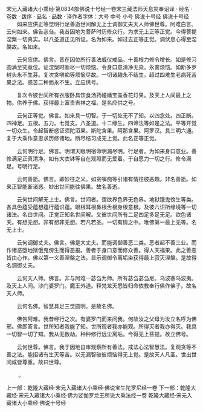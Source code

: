 宋元入藏诸大小乘经·第0834部佛说十号经一卷宋三藏法师天息灾奉诏译
· 经名 · 卷数 · 跋序
· 品名 · 品数 · 译作者字体：大号 中号 小号
佛说十号经
佛说十号经
　　如来应供正等觉明行足善逝世间解无上士调御丈夫天人师佛世尊。阿难白言。云何如来。佛告苾刍。我昔因地为菩萨时历修众行。为求无上正等正觉。今得菩提涅槃一切真实。以八圣道正见所证。名为如来。如过去正等正觉。调伏息心得至涅槃故。名如来。

　　云何应供。佛言。昔在因位所行善法威仪戒品。十善根力修令增长。如是修习圆满至究竟位。证涅槃时断尽一切烦恼。令身口意清净无染。永害烦恼。如断多罗树头永不生芽。复次贪嗔痴等烦恼尽故。一切诸趣永不结生。超过四难生老病死苦果之法。惑苦二种而永不生。立应供号。

　　复次令彼世间所有衣服卧具饮食汤药幢幡宝盖香花灯果。及天上人间最上之物。供养于佛。获得最上富贵吉祥之福。是名应供之号。

　　云何正等觉。佛言。如来具一切智。于一切处无不了知。以四念处。四正断。四神足。五根。五力。七觉支。八圣道。十二缘生。四谛法等如是之法。平等开觉一切众生。令起智断惑证须陀洹果。斯陀含果。阿那含果。阿罗汉。具三明六通。复于大乘作意思求历修诸地。断尽结习成无上觉。此名正等正觉。

　　云何明行足。佛言。明谓天眼明宿命明漏尽明。行足者。为如来身口意业。善修满足正真清净。如有大衣钵等自在观照而无爱着。于自愿力一切之行。修令满足。号明行足。

　　云何善逝。佛言。即妙往之义。如贪嗔痴等引诸有情往彼恶趣。非名善逝。如来正智能断诸惑。妙出世间能往佛果。故名善逝。

　　云何世间解无上士。佛言。世间者。谓欲界色界无色界。地狱饿鬼傍生等类。各具色蕴受蕴想蕴行蕴识蕴。眼根耳根鼻根舌根身根意根。及彼六识所缘境等一切诸法。名曰世间。正觉正知名世间解。又彼世间所有二足四足多足无足。欲色诸天。有想无想。非有想非无想。若凡若圣。一切有情之中。唯佛第一最上无等。名无上士。

　　云何调御丈夫。佛言。佛是大丈夫。而能调御善恶二类。恶者起不善三业。而作诸恶堕地狱饿鬼傍生而得恶报。善者于身口意而修众善。得人天福果。此之善恶皆由心作。佛以第一义善涅槃之法。显示调御令离垢染获得最上寂灭涅槃。是故得名调御丈夫。

　　云何天人师。佛言。非与阿难一苾刍为师。所有苾刍苾刍尼。乌波塞乌波夷。及天上人间。沙门婆罗门。魔王外道。释梵龙天悉皆归命依教奉行俱作佛子。故名天人师。

　　云何名佛。智慧具足三觉圆明。是故名佛。

　　佛告阿难。我昔经行之次。有婆罗门而来问我。何故汝之父母为汝立名呼为佛邪。佛即答言。世所知者我能了知。世所观者我亦能观。所得灭者我亦得灭。我具一切智一切了知。我从无数劫。种种修行远尘离垢。今得无上菩提。故立佛号。

　　云何世尊。佛言。我于因地自审观察所有善法。戒法心法智慧法。复观贪等不善之法。能招诸有生灭等苦。以无漏智破彼烦恼得无上觉。是故天人凡圣。世出世间咸皆尊重。故曰世尊。

　　
。

上一部：乾隆大藏经·宋元入藏诸大小乘经·佛说宝生陀罗尼经一卷
下一部：乾隆大藏经·宋元入藏诸大小乘经·佛为娑伽罗龙王所说大乘法经一卷
乾隆大藏经·宋元入藏诸大小乘经·佛说十号经